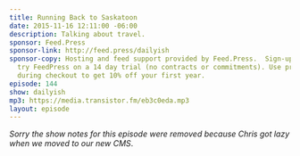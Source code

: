 ```yaml
---
title: Running Back to Saskatoon
date: 2015-11-16 12:11:00 -06:00
description: Talking about travel.
sponsor: Feed.Press
sponsor-link: http://feed.press/dailyish
sponsor-copy: Hosting and feed support provided by Feed.Press.  Sign-up today and
  try FeedPress on a 14 day trial (no contracts or commitments). Use promo code "dailyish"
  during checkout to get 10% off your first year.
episode: 144
show: dailyish
mp3: https://media.transistor.fm/eb3c0eda.mp3
layout: episode
---
```


<em>Sorry the show notes for this episode were removed because Chris got lazy when we moved to our new CMS</em>.
